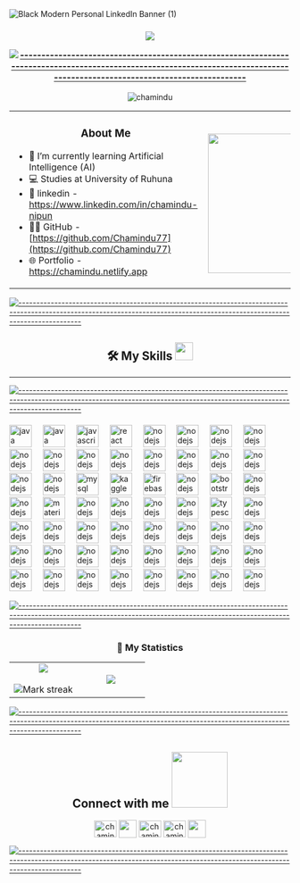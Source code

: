 <table align="center" width=700></table>


![Black Modern Personal LinkedIn Banner (1)](https://github.com/Chamindu77/Chamindu77/assets/117502200/4ecb0113-d539-4420-b372-eba5fc16c8de)



<h3 align="center"><img src="https://readme-typing-svg.herokuapp.com?lines=Thank+You+for+taking+the+time+to+view+my+GitHub+Profile...&center=true&width=700&height=45">



[![-----------------------------------------------------------------------------------------------------------------------------------------------------------------------------](
https://raw.githubusercontent.com/andreasbm/readme/master/assets/lines/aqua.png)](https://github.com/BaseMax?tab=repositories)

</h3> <p align="center"> <img src="https://komarev.com/ghpvc/?username=chamindu77&label=Profile%20views&color=0e75b6&style=flat" alt="chamindu" /> </p>


<table align="center">
<tr border="none">
<td  hegth="100%" align="left">
<h3 align="center"> About Me </h3>
  
- 🌱 I’m currently learning Artificial Intelligence (AI)
- 💻 Studies at University of Ruhuna
- 📌 linkedin - https://www.linkedin.com/in/chamindu-nipun
- 👨‍💻 GitHub - [https://github.com/Chamindu77](https://github.com/Chamindu77)
- 🌐 Portfolio - https://chamindu.netlify.app
</td>
<td hegth="100%" align="left">

<picture> <img align="right" src="https://github.com/7oSkaaa/7oSkaaa/blob/main/Images/Right_Side.gif?raw=true" width = 250px></picture>

  </td>
</tr>
</table>



[![-----------------------------------------------------------------------------------------------------------------------------------------------------------------------------](
https://raw.githubusercontent.com/andreasbm/readme/master/assets/lines/aqua.png)](https://github.com/BaseMax?tab=repositories)

<h2 align="center"> 🛠️ My Skills <img src = "https://media2.giphy.com/media/QssGEmpkyEOhBCb7e1/giphy.gif?cid=ecf05e47a0n3gi1bfqntqmob8g9aid1oyj2wr3ds3mg700bl&rid=giphy.gif" width = 32px> </h2>

---


[![-----------------------------------------------------------------------------------------------------------------------------------------------------------------------------](
https://raw.githubusercontent.com/andreasbm/readme/master/assets/lines/aqua.png)](https://github.com/BaseMax?tab=repositories)




<h4>  </h4>
    

<div align="left">
  <img src="https://skillicons.dev/icons?i=py" height="40" alt="java logo"  />
  <img width="12" />
  <img src="https://skillicons.dev/icons?i=java" height="40" alt="java logo"  />
  <img width="12" />
  <img src="https://skillicons.dev/icons?i=js" height="40" alt="javascript logo"  />
  <img width="12" />
  <img src="https://skillicons.dev/icons?i=react" height="40" alt="react logo"  />
  <img width="12" />
<img src="https://skillicons.dev/icons?i=nodejs" height="40" alt="nodejs logo"  />
  <img width="12" />
<img src="https://skillicons.dev/icons?i=css" height="40" alt="nodejs logo"  />
<img width="12" />
<img src="https://skillicons.dev/icons?i=express" height="40" alt="nodejs logo"  />
 <img width="12" />
<img src="https://skillicons.dev/icons?i=html" height="40" alt="nodejs logo"  />
<img width="12" />
<img src="https://skillicons.dev/icons?i=cpp" height="40" alt="nodejs logo"  />
<img width="12" />
<img src="https://skillicons.dev/icons?i=c" height="40" alt="nodejs logo"  />
<img width="12" />
<img src="https://skillicons.dev/icons?i=nextjs" height="40" alt="nodejs logo"  />
<img width="12" />
<img src="https://skillicons.dev/icons?i=cs" height="40" alt="nodejs logo"  />
<img width="12" />
<img src="https://skillicons.dev/icons?i=flask" height="40" alt="nodejs logo"  />
<img width="12" />
<img src="https://skillicons.dev/icons?i=kotlin" height="40" alt="nodejs logo"  />
<img width="12" />
<img src="https://skillicons.dev/icons?i=dart" height="40" alt="nodejs logo"  />
<img width="12" />
<img src="https://skillicons.dev/icons?i=flutter" height="40" alt="nodejs logo"  />
<img width="12" />
<img src="https://skillicons.dev/icons?i=threejs" height="40" alt="nodejs logo"  />
<img width="12" />
<img src="https://skillicons.dev/icons?i=mongodb" height="40" alt="nodejs logo"  />
<img width="12" />
<img src="https://skillicons.dev/icons?i=mysql" height="40" alt="mysql logo"  />
<img width="12" />
 <img src="https://cdn.simpleicons.org/kaggle/20BEFF" height="40" alt="kaggle logo"  />
  <img width="12" />
 <img src="https://skillicons.dev/icons?i=firebase" height="40" alt="firebase logo"  />
  <img width="12" />
<img src="https://skillicons.dev/icons?i=tailwind" height="40" alt="nodejs logo"  />
	<img width="12" />
<img src="https://cdn.simpleicons.org/bootstrap/7952B3" height="40" alt="bootstrap logo"  />
  <img width="12" />
<img src="https://skillicons.dev/icons?i=figma" height="40" alt="nodejs logo"  />
	<img width="12" />
<img src="https://cdn.simpleicons.org/canva/00C4CC" height="40" alt="nodejs logo"  />
	<img width="12" />
<img src="https://skillicons.dev/icons?i=materialui" height="40" alt="material ui logo"  />
  <img width="12" />
<img src="https://skillicons.dev/icons?i=opencv" height="40" alt="nodejs logo"  />
<img width="12" />
<img src="https://skillicons.dev/icons?i=pytorch" height="40" alt="nodejs logo"  />
<img width="12" />
<img src="https://skillicons.dev/icons?i=tensorflow" height="40" alt="nodejs logo"  />
<img width="12" />
<img src="https://skillicons.dev/icons?i=sklearn" height="40" alt="nodejs logo"  />
<img width="12" />
  <img src="https://seaborn.pydata.org/_images/logo-mark-lightbg.svg" height="40" alt="typescript logo"  />
  <img width="12" />
<img src="https://skillicons.dev/icons?i=docker" height="40" alt="nodejs logo"  />
<img width="12" />
<img src="https://skillicons.dev/icons?i=jenkins" height="40" alt="nodejs logo"  />
<img width="12" />
<img src="https://skillicons.dev/icons?i=postman" height="40" alt="nodejs logo"  />
<img width="12" />
<img src="https://skillicons.dev/icons?i=github" height="40" alt="nodejs logo"  />
<img width="12" />
<img src="https://skillicons.dev/icons?i=git" height="40" alt="nodejs logo"  />
<img width="12" />
<img src="https://skillicons.dev/icons?i=npm" height="40" alt="nodejs logo"  />
<img width="12" />
<img src="https://skillicons.dev/icons?i=netlify" height="40" alt="nodejs logo"  />
<img width="12" />
<img src="https://skillicons.dev/icons?i=aws" height="40" alt="nodejs logo"  />
<img width="12" />
<img src="https://skillicons.dev/icons?i=gcp" height="40" alt="nodejs logo"  />
<img width="12" />
<img src="https://skillicons.dev/icons?i=vercel" height="40" alt="nodejs logo"  />
<img width="12" />
<img src="https://skillicons.dev/icons?i=windows" height="40" alt="nodejs logo"  />
<img width="12" />
<img src="https://skillicons.dev/icons?i=linux" height="40" alt="nodejs logo"  />
<img width="12" />
<img src="https://skillicons.dev/icons?i=ubuntu" height="40" alt="nodejs logo"  />
<img width="12" />
<img src="https://user-images.githubusercontent.com/25181517/117269608-b7dcfb80-ae58-11eb-8e66-6cc8753553f0.png" height="40" alt="nodejs logo"  />
<img width="12" />
<img src="https://skillicons.dev/icons?i=vscode" height="40" alt="nodejs logo"  />
<img width="12" />
<img src="https://skillicons.dev/icons?i=anaconda" height="40" alt="nodejs logo"  />
<img width="12" />
<img src="https://skillicons.dev/icons?i=visualstudio" height="40" alt="nodejs logo"  />
<img width="12" />
<img src="https://skillicons.dev/icons?i=androidstudio" height="40" alt="nodejs logo"  />
<img width="12" />
<img src="https://skillicons.dev/icons?i=eclipse" height="40" alt="nodejs logo"  />
<img width="12" />
<img src="https://skillicons.dev/icons?i=pycharm" height="40" alt="nodejs logo"  />
<img width="12" />
<img src="https://user-images.githubusercontent.com/25181517/183914128-3fc88b4a-4ac1-40e6-9443-9a30182379b7.png" height="40" alt="nodejs logo"  />
<img width="12" />
<img src="https://user-images.githubusercontent.com/25181517/192107854-765620d7-f909-4953-a6da-36e1ef69eea6.png" height="40" alt="nodejs logo"  />
<img width="12" />
<img src="https://user-images.githubusercontent.com/25181517/183912952-83784e94-629d-4c34-a961-ae2ae795b662.png" height="40" alt="nodejs logo"  />
<img width="12" />
<img src="https://user-images.githubusercontent.com/25181517/183868728-b2e11072-00a5-47e2-8a4e-4ebbb2b8c554.png"  height="40" alt="nodejs logo"  />
<img width="12" />
<img src="https://user-images.githubusercontent.com/25181517/192106593-610ee31c-995e-4f24-b8e1-0f18eead6fae.png"  height="40" alt="nodejs logo"  />
<img width="12" />

</div>

[![-----------------------------------------------------------------------------------------------------------------------------------------------------------------------------](
https://raw.githubusercontent.com/andreasbm/readme/master/assets/lines/aqua.png)](https://github.com/BaseMax?tab=repositories)


<h3 align="center"> 🚀 My Statistics </h3>
<p align="center">
<table align="center">
<tr border="none">
<td width="50%" align="center">
  
  <img  align="center"  src="https://github-readme-stats.vercel.app/api?username=chamindu77&theme=dark&show_icons=true&count_private=true" />
  <br></br>
  <img  title="🔥 Get streak stats for your profile at git.io/streak-stats" alt="Mark streak" src="https://github-readme-streak-stats.herokuapp.com/?user=chamindu77&theme=dark&hide_border=false" /> 
</td>
<td width="50%" align="center">

  <img  align="center"  src="https://github-readme-stats.anuraghazra1.vercel.app/api/top-langs/?username=chamindu77&theme=dark&hide_border=false&no-bg=true&no-frame=true&langs_count=10&hide=Notebook,PureBasic"/>
  
  </td>
</tr>
</table>



[![-----------------------------------------------------------------------------------------------------------------------------------------------------------------------------](
https://raw.githubusercontent.com/andreasbm/readme/master/assets/lines/aqua.png)](https://github.com/BaseMax?tab=repositories)



<h2 align="center"> Connect with me <img src='https://raw.githubusercontent.com/ShahriarShafin/ShahriarShafin/main/Assets/handshake.gif' width="100px"> </h2>
<p align="center">
<a href="https://linkedin.com/in/chamindu nipun" target="blank"><img align="center" src="https://raw.githubusercontent.com/rahuldkjain/github-profile-readme-generator/master/src/images/icons/Social/linked-in-alt.svg" alt="chamindu nipun" height="30" width="40" /></a>
<a href = 'https://github.com/Chamindu77'> <img width = '32px' align= 'center' src="https://raw.githubusercontent.com/rahulbanerjee26/githubAboutMeGenerator/main/icons/github.svg"/></a>
<a href="https://fb.com/chamindu munasinghe" target="blank"><img align="center" src="https://raw.githubusercontent.com/rahuldkjain/github-profile-readme-generator/master/src/images/icons/Social/facebook.svg" alt="chamindu munasinghe" height="30" width="40" /></a>
<a href="https://chamindu.netlify.app" target="blank"><img align="center" src="https://png.pngtree.com/png-vector/20221225/ourmid/pngtree-c-icon-metal-design-png-image_6536367.png" alt="chamindu nipun" height="30" width="40" /></a>
<a href = 'https://www.twitter.com/CN_Munasinghe'> <img width = '32px' align= 'center' src="https://raw.githubusercontent.com/rahulbanerjee26/githubAboutMeGenerator/main/icons/twitter.svg"/></a> 
</p>


[![-----------------------------------------------------------------------------------------------------------------------------------------------------------------------------](
https://raw.githubusercontent.com/andreasbm/readme/master/assets/lines/aqua.png)](https://github.com/BaseMax?tab=repositories)






